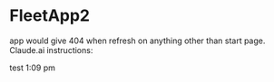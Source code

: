 # FleetApp2
app would give 404 when refresh on anything other than start page.  Claude.ai instructions:

test
1:09 pm